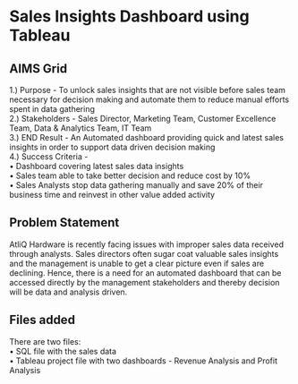 # Sales Insights Dashboard using Tableau

## AIMS Grid
1.) Purpose - To unlock sales insights that are not visible before sales team necessary for decision making and automate them to reduce manual efforts spent in data gathering <br />
2.) Stakeholders - Sales Director, Marketing Team, Customer Excellence Team, Data & Analytics Team, IT Team <br />
3.) END Result - An Automated dashboard providing quick and latest sales insights in order to support data driven decision making <br />
4.) Success Criteria - <br />
        • Dashboard covering latest sales data insights <br />
        • Sales team able to take better decision and reduce cost by 10% <br />
        • Sales Analysts stop data gathering manually and save 20% of their business time and reinvest in other value added activity <br />

## Problem Statement
AtliQ Hardware is recently facing issues with improper sales data received through analysts. Sales directors often sugar coat valuable sales insights and the management is unable to get a clear picture even if sales are declining. Hence, there is a need for an automated dashboard that can be accessed directly by the management stakeholders and thereby decision will be data and analysis driven.

## Files added
There are two files: <br />
• SQL file with the sales data <br />
• Tableau project file with two dashboards - Revenue Analysis and Profit Analysis
